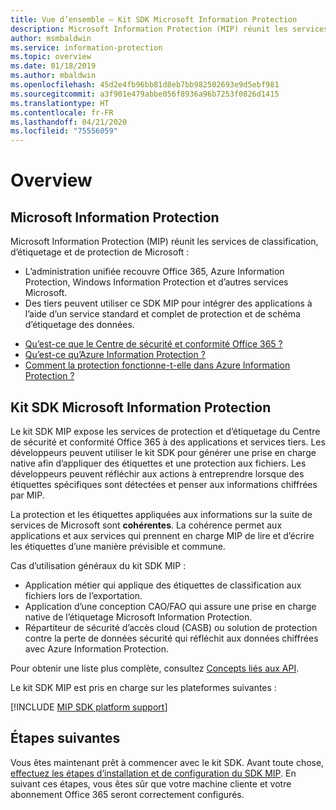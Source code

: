 ```yaml
---
title: Vue d’ensemble – Kit SDK Microsoft Information Protection
description: Microsoft Information Protection (MIP) réunit les services de classification, d’étiquetage et de protection de Microsoft dans un kit SDK assurant une expérience d’administration unique.
author: msmbaldwin
ms.service: information-protection
ms.topic: overview
ms.date: 01/18/2019
ms.author: mbaldwin
ms.openlocfilehash: 45d2e4fb96bb81d8eb7bb982502693e9d5ebf981
ms.sourcegitcommit: a3f901e479abbe056f8936a96b7253f0826d1415
ms.translationtype: HT
ms.contentlocale: fr-FR
ms.lasthandoff: 04/21/2020
ms.locfileid: "75556059"
---
```

# <a name="overview"></a>Overview

## <a name="microsoft-information-protection"></a>Microsoft Information Protection

Microsoft Information Protection (MIP) réunit les services de classification, d’étiquetage et de protection de Microsoft :

- L’administration unifiée recouvre Office 365, Azure Information Protection, Windows Information Protection et d’autres services Microsoft. 
- Des tiers peuvent utiliser ce SDK MIP pour intégrer des applications à l’aide d’un service standard et complet de protection et de schéma d’étiquetage des données.

* [Qu’est-ce que le Centre de sécurité et conformité Office 365 ?](https://docs.microsoft.com/office365/securitycompliance/)
* [Qu’est-ce qu’Azure Information Protection ?](/azure/information-protection/understand-explore/what-is-information-protection)
* [Comment la protection fonctionne-t-elle dans Azure Information Protection ?](/azure/information-protection/understand-explore/what-is-information-protection#how-data-is-protected)

## <a name="microsoft-information-protection-sdk"></a>Kit SDK Microsoft Information Protection

Le kit SDK MIP expose les services de protection et d’étiquetage du Centre de sécurité et conformité Office 365 à des applications et services tiers. Les développeurs peuvent utiliser le kit SDK pour générer une prise en charge native afin d’appliquer des étiquettes et une protection aux fichiers. Les développeurs peuvent réfléchir aux actions à entreprendre lorsque des étiquettes spécifiques sont détectées et penser aux informations chiffrées par MIP. 

La protection et les étiquettes appliquées aux informations sur la suite de services de Microsoft sont **cohérentes**. La cohérence permet aux applications et aux services qui prennent en charge MIP de lire et d’écrire les étiquettes d’une manière prévisible et commune.

Cas d’utilisation généraux du kit SDK MIP :

* Application métier qui applique des étiquettes de classification aux fichiers lors de l’exportation.
* Application d’une conception CAO/FAO qui assure une prise en charge native de l’étiquetage Microsoft Information Protection.
* Répartiteur de sécurité d’accès cloud (CASB) ou solution de protection contre la perte de données sécurité qui réfléchit aux données chiffrées avec Azure Information Protection.

Pour obtenir une liste plus complète, consultez [Concepts liés aux API](concept-apis-use-cases.md).

Le kit SDK MIP est pris en charge sur les plateformes suivantes :

[!INCLUDE [MIP SDK platform support](../includes/mip-sdk-platform-support.md)]

## <a name="next-steps"></a>Étapes suivantes

Vous êtes maintenant prêt à commencer avec le kit SDK. Avant toute chose, [effectuez les étapes d’installation et de configuration du SDK MIP](setup-configure-mip.md). En suivant ces étapes, vous êtes sûr que votre machine cliente et votre abonnement Office 365 seront correctement configurés.

